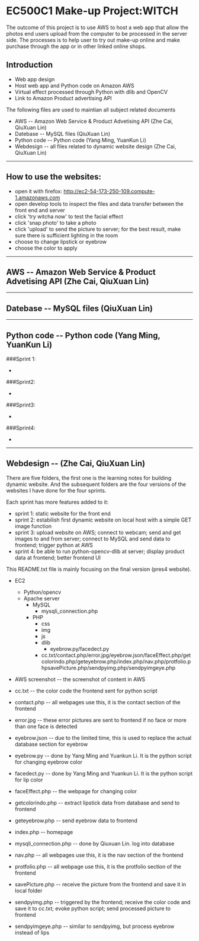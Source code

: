 # EC500C1 Make-up Project:WITCH

The outcome of this project is to use AWS to host a web app that allow the photos end users upload from the computer to be processed in the server side. The processes is to help user to try out make-up online and make purchase through the app or in other linked online shops.

## Introduction
* Web app design
* Host web app and Python code on Amazon AWS
* Virtual effect processed through Python with dlib and OpenCV
* Link to Amazon Product advertising API

The following files are used to maintian all subject related documents
* AWS -- Amazon Web Service & Product Advetising API (Zhe Cai, QiuXuan Lin)
* Datebase -- MySQL files (QiuXuan Lin)
* Python code -- Python code (Yang Ming, YuanKun Li)
* Webdesign -- all files related to dynamic website design (Zhe Cai, QiuXuan Lin)

--------------------------------------------------------------------------------------
## How to use the websites:
* open it with firefox: http://ec2-54-173-250-109.compute-1.amazonaws.com
* open develop tools to inspect the files and data transfer between the front end and server
* click 'try witcha now' to test the facial effect
* click 'snap photo' to take a photo
* click 'upload' to send the picture to server; for the best result, make sure there is sufficient lighting in the room
* choose to change lipstick or eyebrow
* choose the color to apply

--------------------------------------------------------------------------------------
## AWS -- Amazon Web Service & Product Advetising API (Zhe Cai, QiuXuan Lin)

--------------------------------------------------------------------------------------
## Datebase -- MySQL files (QiuXuan Lin)

--------------------------------------------------------------------------------------
## Python code -- Python code (Yang Ming, YuanKun Li)

###Sprint 1:

* 

###Sprint2:

* 

###Sprint3:

* 

###Sprint4:

* 




--------------------------------------------------------------------------------------
## Webdesign -- (Zhe Cai, QiuXuan Lin)

There are five folders, the first one is the learning notes for building dynamic website.
And the subsequent folders are the four versions of the websites I have done for the four sprints.

Each sprint has more features added to it:
* sprint 1: static website for the front end
* sprint 2: estabilish first dynamic website on local host with a simple GET image function
* sprint 3: upload website on AWS; connect to webcam; send and get images to and from server; connect to MySQL and send data to frontend; trigger python at AWS
* sprint 4: be able to run python-opencv-dlib at server; display product data at frontend; better frontend UI

This README.txt file is mainly focusing on the final version (pres4 website).
* EC2
  * Python/opencv
  * Apache server
    * MySQL
      * mysqli_connection.php
    * PHP
      * css
      * img
      * js
      * dlib
        * eyebrow.py/facedect.py
      * cc.txt/contact.php/error.jpg/eyebrow.json/faceEffect.php/getcolorindo.php/geteyebrow.php/index.php/nav.php/protfolio.phpsavePicture.php/sendpyimg.php/sendpyimgeye.php

* AWS screenshot -- the screenshot of content in AWS
* cc.txt -- the color code the frontend sent for python script
* contact.php -- all webpages use this, it is the contact section of the frontend
* error.jpg -- these error pictures are sent to frontend if no face or more than one face is detected
* eyebrow.json -- due to the limited time, this is used to replace the actual database section for eyebrow
* eyebrow.py -- done by Yang Ming and Yuankun Li. It is the python script for changing eyebrow color
* facedect.py -- done by Yang Ming and Yuankun Li. It is the python script for lip color
* faceEffect.php -- the webpage for changing color
* getcolorindo.php -- extract lipstick data from database and send to frontend
* geteyebrow.php -- send eyebrow data to frontend
* index.php -- homepage
* mysqli_connection.php --  done by Qiuxuan Lin. log into database
* nav.php -- all webpages use this, it is the nav section of the frontend
* protfolio.php -- all webpage use this, it is the protfolio section of the frontend
* savePicture.php -- receive the picture from the frontend and save it in local folder
* sendpyimg.php -- triggered by the frontend; receive the color code and save it to cc.txt; evoke python script; send processed picture to frontend
* sendpyimgeye.php --  similar to sendpyimg, but process eyebrow instead of lips
